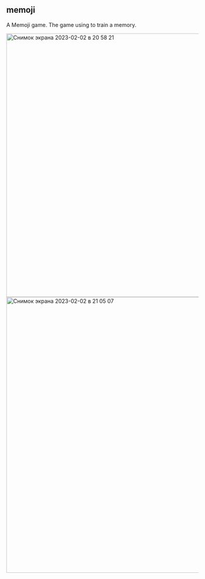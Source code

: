 ## memoji

A Memoji game. The game using to train a memory.

<img width="689" alt="Снимок экрана 2023-02-02 в 20 58 21" src="https://user-images.githubusercontent.com/32280092/216406101-dae92cad-23e5-44db-8580-243c70a609f1.png">

<img width="721" alt="Снимок экрана 2023-02-02 в 21 05 07" src="https://user-images.githubusercontent.com/32280092/216406991-53546f74-0093-4eba-b68c-cfbe5a562344.png">
